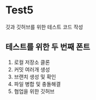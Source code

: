 # Test5
깃과 깃허브를 위한 테스트 코드 작성 
## 테스트를 위한 두 번째 폰트
1. 로컬 저장소 클론 
2. 커밋 여러개 생성 
3. 브랜치 생성 및 확인 
4. 파일 병합 및 충돌해결 
5. 협업을 위한 깃허브 
